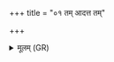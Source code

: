 +++
title = "०१ तम् आदत्त तम्"

+++
<details><summary>मूलम् (GR)</summary>

तम् आदत्त तम् उद् ऐङ्गयत्  
तम् उपामिमीत प्र हराणीति ॥
</details>